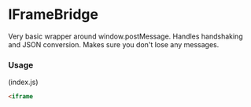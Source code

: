 # IFrameBridge

Very basic wrapper around window.postMessage. Handles handshaking and JSON conversion. Makes sure you don't lose any messages.

### Usage

(index.js)

```html
<iframe 
```


